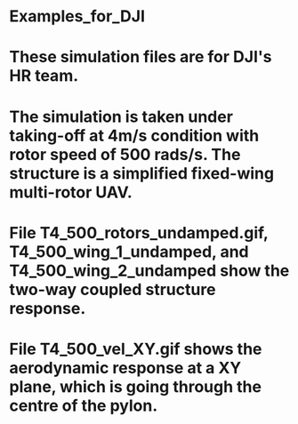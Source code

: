 # Examples_for_DJI
# These simulation files are for DJI's HR team.
# The simulation is taken under taking-off at 4m/s condition with rotor speed of 500 rads/s. The structure is a simplified fixed-wing multi-rotor UAV.

# File T4_500_rotors_undamped.gif, T4_500_wing_1_undamped, and T4_500_wing_2_undamped show the two-way coupled structure response.
# File T4_500_vel_XY.gif shows the aerodynamic response at a XY plane, which is going through the centre of the pylon.